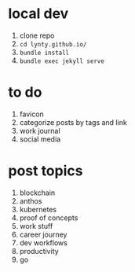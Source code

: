 # local dev

1. clone repo
1. `cd lynty.github.io/`
1. `bundle install`
1. `bundle exec jekyll serve`

# to do

1. favicon
1. categorize posts by tags and link
1. work journal
1. social media

# post topics
1. blockchain
1. anthos
1. kubernetes
1. proof of concepts
1. work stuff
1. career journey
1. dev workflows
1. productivity
1. go
